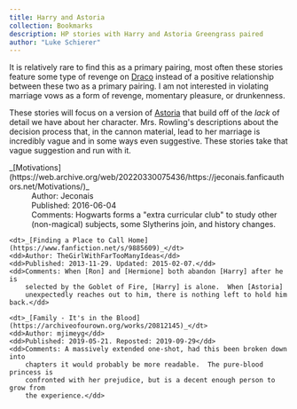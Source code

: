 ```yaml
---
title: Harry and Astoria
collection: Bookmarks
description: HP stories with Harry and Astoria Greengrass paired
author: "Luke Schierer"
---
```


It is relatively rare to find this as a primary pairing, most often these
stories feature some type of revenge on [Draco]
instead of a positive relationship between these two as a primary pairing. I
am not interested in violating marriage vows as a form of revenge, momentary
pleasure, or drunkenness.

These stories will focus on a version of [Astoria]
that build off of the _lack_ of detail we have about her character. Mrs.
Rowling's descriptions about the decision process that, in the cannon material,
lead to her marriage is incredibly vague and in some ways even suggestive.
These stories take that vague suggestion and run with it.

<dl>
    <dt>_[Motivations](https://web.archive.org/web/20220330075436/https://jeconais.fanficauthors.net/Motivations/)_</dt>
    <dd>Author: Jeconais</dd>
    <dd>Published: 2016-06-04</dd>
    <dd>Comments: Hogwarts forms a "extra curricular club" to study other
        (non-magical) subjects, some Slytherins join, and history changes.</dd>

    <dt>_[Finding a Place to Call Home](https://www.fanfiction.net/s/9885609)_</dt>
    <dd>Author: TheGirlWithFarTooManyIdeas</dd>
    <dd>Published: 2013-11-29. Updated: 2015-02-07.</dd>
    <dd>Comments: When [Ron] and [Hermione] both abandon [Harry] after he is
        selected by the Goblet of Fire, [Harry] is alone.  When [Astoria]
        unexpectedly reaches out to him, there is nothing left to hold him back.</dd>

    <dt>_[Family - It's in the Blood](https://archiveofourown.org/works/20812145)_</dt>
    <dd>Author: mjimeyg</dd>
    <dd>Published: 2019-05-21. Reposted: 2019-09-29</dd>
    <dd>Comments: A massively extended one-shot, had this been broken down into
        chapters it would probably be more readable.  The pure-blood princess is
        confronted with her prejudice, but is a decent enough person to grow from
        the experience.</dd>

</dl>

[Draco]: /Harrypedia/people/Malfoy/Draco_Lucius/
[Astoria]: /Harrypedia/people/Greengrass/Astoria/
[Ron]: /Harrypedia/people/Weasley/Ronald_Bilius/
[Hermione]: /Harrypedia/people/Granger/Hermione_Jean/
[Harry]: /Harrypedia/people/Potter/Harry_James/
